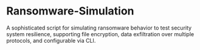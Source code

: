 # Ransomware-Simulation
A sophisticated script for simulating ransomware behavior to test security system resilience, supporting file encryption, data exfiltration over multiple protocols, and configurable via CLI.
